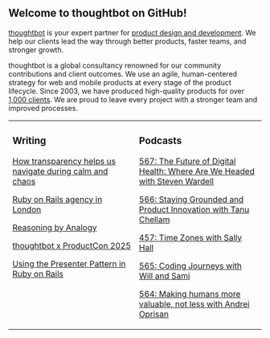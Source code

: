 ## Welcome to thoughtbot on GitHub!

[thoughtbot][1] is your expert partner for [product design and development][2].
We help our clients lead the way through better products, faster teams, and stronger growth.

thoughtbot is a global consultancy renowned for our community contributions and
client outcomes. We use an agile, human-centered strategy for web and mobile
products at every stage of the product lifecycle. Since 2003, we have produced
high-quality products for over [1,000 clients][3]. We are proud to leave every
project with a stronger team and improved processes.

<table><tr><td valign="top" width="50%">

### Writing

<!-- blog starts -->
[How transparency helps us navigate during calm and chaos](https://feed.thoughtbot.com/link/24077/16993200/how-transparency-helps-us-navigate-during-calm-and-chaos)

[Ruby on Rails agency in London](https://feed.thoughtbot.com/link/24077/16993201/ruby-on-rails-agency-in-london)

[Reasoning by Analogy](https://feed.thoughtbot.com/link/24077/16992441/reasoning-by-analogy)

[thoughtbot x ProductCon 2025](https://feed.thoughtbot.com/link/24077/16991691/thoughtbot-x-productcon-2025)

[Using the Presenter Pattern in Ruby on Rails](https://feed.thoughtbot.com/link/24077/16990932/using-the-presenter-pattern-in-ruby-on-rails)

<!-- blog ends -->
</td><td valign="top" width="50%">

### Podcasts

<!-- podcasts starts -->
[567: The Future of Digital Health: Where Are We Headed with Steven Wardell](https://podcast.thoughtbot.com/567)

[566: Staying Grounded and Product Innovation with Tanu Chellam ](https://podcast.thoughtbot.com/566)

[457: Time Zones with Sally Hall](https://bikeshed.thoughtbot.com/457)

[565: Coding Journeys with Will and Sami](https://podcast.thoughtbot.com/565)

[564: Making humans more valuable, not less with Andrei Oprisan](https://podcast.thoughtbot.com/564)

<!-- podcasts ends -->
</td></tr></table>

[1]: https://thoughtbot.com
[2]: https://thoughtbot.com/services
[3]: https://thoughtbot.com/case-studies
